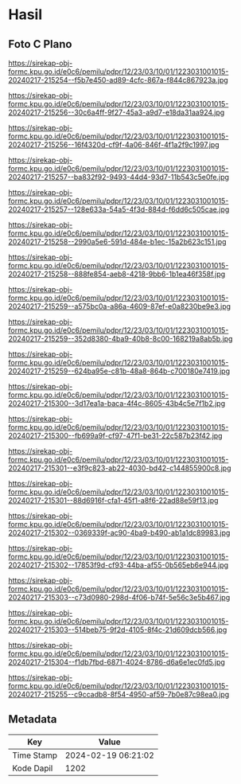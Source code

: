# Hasil

## Foto C Plano

https://sirekap-obj-formc.kpu.go.id/e0c6/pemilu/pdpr/12/23/03/10/01/1223031001015-20240217-215254--f5b7e450-ad89-4cfc-867a-f844c867923a.jpg

https://sirekap-obj-formc.kpu.go.id/e0c6/pemilu/pdpr/12/23/03/10/01/1223031001015-20240217-215256--30c6a4ff-9f27-45a3-a9d7-e18da31aa924.jpg

https://sirekap-obj-formc.kpu.go.id/e0c6/pemilu/pdpr/12/23/03/10/01/1223031001015-20240217-215256--16f4320d-cf9f-4a06-846f-4f1a2f9c1997.jpg

https://sirekap-obj-formc.kpu.go.id/e0c6/pemilu/pdpr/12/23/03/10/01/1223031001015-20240217-215257--ba832f92-9493-44d4-93d7-11b543c5e0fe.jpg

https://sirekap-obj-formc.kpu.go.id/e0c6/pemilu/pdpr/12/23/03/10/01/1223031001015-20240217-215257--128e633a-54a5-4f3d-884d-f6dd6c505cae.jpg

https://sirekap-obj-formc.kpu.go.id/e0c6/pemilu/pdpr/12/23/03/10/01/1223031001015-20240217-215258--2990a5e6-591d-484e-b1ec-15a2b623c151.jpg

https://sirekap-obj-formc.kpu.go.id/e0c6/pemilu/pdpr/12/23/03/10/01/1223031001015-20240217-215258--888fe854-aeb8-4218-9bb6-1b1ea46f358f.jpg

https://sirekap-obj-formc.kpu.go.id/e0c6/pemilu/pdpr/12/23/03/10/01/1223031001015-20240217-215259--a575bc0a-a86a-4609-87ef-e0a8230be9e3.jpg

https://sirekap-obj-formc.kpu.go.id/e0c6/pemilu/pdpr/12/23/03/10/01/1223031001015-20240217-215259--352d8380-4ba9-40b8-8c00-168219a8ab5b.jpg

https://sirekap-obj-formc.kpu.go.id/e0c6/pemilu/pdpr/12/23/03/10/01/1223031001015-20240217-215259--624ba95e-c81b-48a8-864b-c700180e7419.jpg

https://sirekap-obj-formc.kpu.go.id/e0c6/pemilu/pdpr/12/23/03/10/01/1223031001015-20240217-215300--3d17ea1a-baca-4f4c-8605-43b4c5e7f1b2.jpg

https://sirekap-obj-formc.kpu.go.id/e0c6/pemilu/pdpr/12/23/03/10/01/1223031001015-20240217-215300--fb699a9f-cf97-47f1-be31-22c587b23f42.jpg

https://sirekap-obj-formc.kpu.go.id/e0c6/pemilu/pdpr/12/23/03/10/01/1223031001015-20240217-215301--e3f9c823-ab22-4030-bd42-c144855900c8.jpg

https://sirekap-obj-formc.kpu.go.id/e0c6/pemilu/pdpr/12/23/03/10/01/1223031001015-20240217-215301--88d6916f-cfa1-45f1-a8f6-22ad88e59f13.jpg

https://sirekap-obj-formc.kpu.go.id/e0c6/pemilu/pdpr/12/23/03/10/01/1223031001015-20240217-215302--0369339f-ac90-4ba9-b490-ab1a1dc89983.jpg

https://sirekap-obj-formc.kpu.go.id/e0c6/pemilu/pdpr/12/23/03/10/01/1223031001015-20240217-215302--17853f9d-cf93-44ba-af55-0b565eb6e944.jpg

https://sirekap-obj-formc.kpu.go.id/e0c6/pemilu/pdpr/12/23/03/10/01/1223031001015-20240217-215303--c73d0980-298d-4f06-b74f-5e56c3e5b467.jpg

https://sirekap-obj-formc.kpu.go.id/e0c6/pemilu/pdpr/12/23/03/10/01/1223031001015-20240217-215303--514beb75-9f2d-4105-8f4c-21d609dcb566.jpg

https://sirekap-obj-formc.kpu.go.id/e0c6/pemilu/pdpr/12/23/03/10/01/1223031001015-20240217-215304--f1db7fbd-6871-4024-8786-d6a6e1ec0fd5.jpg

https://sirekap-obj-formc.kpu.go.id/e0c6/pemilu/pdpr/12/23/03/10/01/1223031001015-20240217-215255--c9ccadb8-8f54-4950-af59-7b0e87c98ea0.jpg


## Metadata

| Key        | Value               |
| ---------- | ------------------- |
| Time Stamp | 2024-02-19 06:21:02 |
| Kode Dapil | 1202                |



